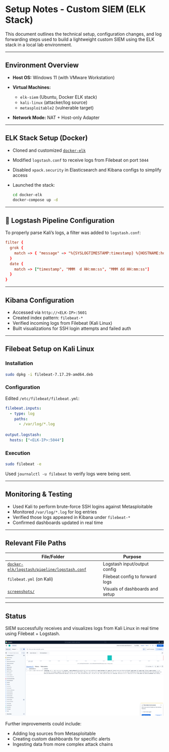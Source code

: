 # Setup Notes - Custom SIEM (ELK Stack)

This document outlines the technical setup, configuration changes, and log forwarding steps used to build a lightweight custom SIEM using the ELK stack in a local lab environment.

---

## Environment Overview

* **Host OS:** Windows 11 (with VMware Workstation)
* **Virtual Machines:**

  * `elk-siem` (Ubuntu, Docker ELK stack)
  * `kali-linux` (attacker/log source)
  * `metasploitable2` (vulnerable target)
* **Network Mode:** NAT + Host-only Adapter

---

## ELK Stack Setup (Docker)

* Cloned and customized [`docker-elk`](https://github.com/deviantony/docker-elk)
* Modified `logstash.conf` to receive logs from Filebeat on port `5044`
* Disabled `xpack.security` in Elasticsearch and Kibana configs to simplify access
* Launched the stack:

  ```bash
  cd docker-elk
  docker-compose up -d
  ```

---

## 🔧 Logstash Pipeline Configuration

To properly parse Kali’s logs, a filter was added to `logstash.conf`:

```conf
filter {
  grok {
    match => { "message" => "%{SYSLOGTIMESTAMP:timestamp} %{HOSTNAME:host} %{DATA:process}: %{GREEDYDATA:message}" }
  }
  date {
    match => ["timestamp", "MMM  d HH:mm:ss", "MMM dd HH:mm:ss"]
  }
}
```

---

## Kibana Configuration

* Accessed via `http://<ELK-IP>:5601`
* Created index pattern: `filebeat-*`
* Verified incoming logs from Filebeat (Kali Linux)
* Built visualizations for SSH login attempts and failed auth

---

## Filebeat Setup on Kali Linux

### Installation

```bash
sudo dpkg -i filebeat-7.17.29-amd64.deb
```

### Configuration

Edited `/etc/filebeat/filebeat.yml`:

```yaml
filebeat.inputs:
  - type: log
    paths:
      - /var/log/*.log

output.logstash:
  hosts: ["<ELK-IP>:5044"]
```

### Execution

```bash
sudo filebeat -e
```

Used `journalctl -u filebeat` to verify logs were being sent.

---

## Monitoring & Testing

* Used Kali to perform brute-force SSH logins against Metasploitable
* Monitored `/var/log/*.log` for log entries
* Verified those logs appeared in Kibana under `filebeat-*`
* Confirmed dashboards updated in real time

---

## Relevant File Paths

| File/Folder                                  | Purpose                         |
| -------------------------------------------- | ------------------------------- |
| [`docker-elk/logstash/pipeline/logstash.conf`](../docker-elk/logstash/pipeline/logstash.conf) | Logstash input/output config    |
| `filebeat.yml` (on Kali)                     | Filebeat config to forward logs |
| [`screenshots/`](../screenshots/)            | Visuals of dashboards and setup |

---

## Status

SIEM successfully receives and visualizes logs from Kali Linux in real time using Filebeat + Logstash.

![Kali Log on Kibana](../screenshots/elk_logs.png)

Further improvements could include:

* Adding log sources from Metasploitable
* Creating custom dashboards for specific alerts
* Ingesting data from more complex attack chains
